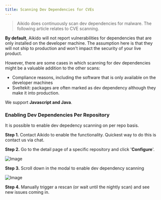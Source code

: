 ```yaml
---
title: Scanning Dev Dependencies for CVEs
---
```



> Aikido does continuously scan dev dependencies for malware. The following article relates to CVE scanning.

**By default**, Aikido will not report vulnerabilities for dependencies that are only installed on the developer machine. The assumption here is that they will not ship to production and won't impact the security of your live product. 

However, there are some cases in which scanning for dev dependencies might be a valuable addition to the other scans:

- Compliance reasons, including the software that is only available on the developer machines
- Sveltekit: packages are often marked as dev dependency although they make it into production.

We support **Javascript and Java**. 

### Enabling Dev Dependencies Per Repository

It is possible to enable dev depedency scanning on per repo basis. 

**Step 1.** Contact Aikido to enable the functionality. Quickest way to do this is contact us via chat.

**Step 2.** Go to the detail page of a specific repository and click '**Configure**'.

![Image](https://ucarecdn.com/b68f0f11-f4e3-4c53-aa1e-60949980d75e/)

**Step 3.** Scroll down in the modal to enable dev dependency scanning

![Image](https://ucarecdn.com/4c91b233-fb86-4085-b110-18ebc8a54155/)

**Step 4.** Manually trigger a rescan (or wait until the nightly scan) and see new issues coming in.